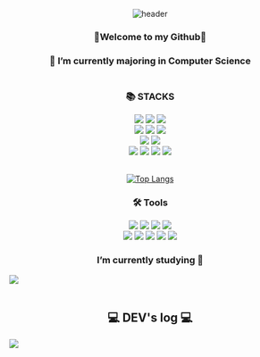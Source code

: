 


<div align="center">
  
  ![header](https://capsule-render.vercel.app/api?type=wave&color=auto&height=300&section=header&text=Ga%20Eun's%20Github!&fontSize=100&animation=fadeIn&fontAlign=50)

### 🌟Welcome to my Github🌟  

### 🔭 I’m currently majoring in Computer Science<br><br>

### 📚 STACKS
<img src="https://img.shields.io/badge/Java-007396?style=flat-square&logo=Java&logoColor=white"/> 
<img src="https://img.shields.io/badge/C-A8B9CC?style=flat-square&logo=C&logoColor=black"/>
<img src="https://img.shields.io/badge/python-3776AB?style=flat-square&logo=python&logoColor=white"><br>
<img src="https://img.shields.io/badge/HTML5-E34F26?style=flat-square&logo=HTML5&logoColor=white"/> 
<img src="https://img.shields.io/badge/JavaScript-F7DF1E?style=flat-square&logo=JavaScript&logoColor=white"/>
<img src="https://img.shields.io/badge/CSS3-1572B6?style=flat-square&logo=CSS3&logoColor=white"/><br>
<img src="https://img.shields.io/badge/Spring-6DB33F?style=flat-square&logo=Spring&logoColor=white">  
<img src="https://img.shields.io/badge/Spring Boot-6DB33F?style=flat-square&logo=Spring Boot&logoColor=white"/> <br>
<img src="https://img.shields.io/badge/Oracle-4479A1?style=flat-square&logo=Oracle&logoColor=white"/>
<img src="https://img.shields.io/badge/MySQL-4479A1?style=flat-square&logo=MySQL&logoColor=white"/>
<img src="https://img.shields.io/badge/Linux-FCC624?style=flat-square&logo=Linux&logoColor=white"/>
<img src="https://img.shields.io/badge/salesforce-3e76AE?style=flat-square&logo=salesforce&logoColor=white"> 
<br>

<br>

[![Top Langs](https://github-readme-stats.vercel.app/api/top-langs/?username=gagle1231&layout=compact)](https://github.com/gagle1231/github-readme-stats)


### 🛠️ Tools
<img src="https://img.shields.io/badge/Eclipse IDE-2C2255?style=flat-square&logo=Eclipse IDE&logoColor=white"/>
<img src="https://img.shields.io/badge/PyCharm-000000?style=flat-square&logo=PyCharm&logoColor=white"/>
<img src="https://img.shields.io/badge/VSCode-007ACC?style=flat-square&logo=Visual Studio Code&logoColor=white"/>
<img src="https://img.shields.io/badge/IntelliJ IDEA-000000?style=flat-square&logo=IntelliJ IDEA&logoColor=white"/><br>
<img src="https://img.shields.io/badge/Android Studio-3DDC84?style=flat-square&logo=Android Studio&logoColor=white"/>
<img src="https://img.shields.io/badge/GitHub-000000?style=flat-square&logo=GitHub&logoColor=white"/>
<img src="https://img.shields.io/badge/VMWare-000000?style=flat-square&logo=VMware&logoColor=white"/>
<img src="https://img.shields.io/badge/Slack-4A154B?style=flat-square&logo=Slack&logoColor=white"/>
<img src="https://img.shields.io/badge/Notion-000000?style=flat-square&logo=Notion&logoColor=white"/><br>



  ###  I’m currently studying 🌱
  <div style="display:flex; flex-direction:row;">
    <img src="https://img.shields.io/badge/react-61DAFB?style=flat-square&logo=React&logoColor=white">
</div><br>
  



## 💻 DEV's log 💻
<div style="display:flex; flex-direction:row;">
    <a href="https://cochun-diary.tistory.com/">
        <img src="https://img.shields.io/badge/Tistory-000000?style=for-the-badge&logo=Tistory&logoColor=white"> 
    </a>

  
</div><br>
    
